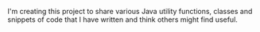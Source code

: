 I'm creating this project to share various Java utility functions, classes and snippets of code that I have written and think others might find useful.